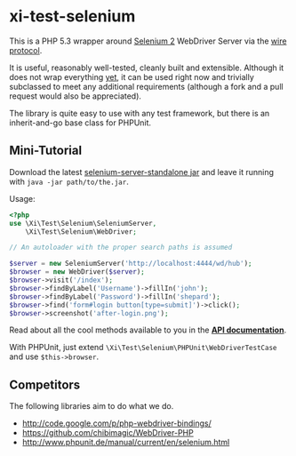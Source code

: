 
# xi-test-selenium #

This is a PHP 5.3 wrapper around [Selenium 2](http://code.google.com/p/selenium/) WebDriver Server via the [wire protocol](http://code.google.com/p/selenium/wiki/JsonWireProtocol).

It is useful, reasonably well-tested, cleanly built and extensible. Although it does not wrap everything [yet](https://github.com/xi-project/xi-test-selenium/issues?labels=missing-binding), it can be used right now and trivially subclassed to meet any additional requirements (although a fork and a pull request would also be appreciated).

The library is quite easy to use with any test framework, but there is an inherit-and-go base class for PHPUnit.

## Mini-Tutorial ##

Download the latest [selenium-server-standalone jar](http://code.google.com/p/selenium/downloads/list) and leave it running with `java -jar path/to/the.jar`.

Usage:

```php
<?php
use \Xi\Test\Selenium\SeleniumServer,
    \Xi\Test\Selenium\WebDriver;

// An autoloader with the proper search paths is assumed

$server = new SeleniumServer('http://localhost:4444/wd/hub');
$browser = new WebDriver($server);
$browser->visit('/index');
$browser->findByLabel('Username')->fillIn('john');
$browser->findByLabel('Password')->fillIn('shepard');
$browser->find('form#login button[type=submit]')->click();
$browser->screenshot('after-login.png');
```

Read about all the cool methods available to you in the **[API documentation](http://xi-project.github.io/xi-test-selenium/)**.

With PHPUnit, just extend `\Xi\Test\Selenium\PHPUnit\WebDriverTestCase` and use `$this->browser`.

## Competitors ##

The following libraries aim to do what we do.

* http://code.google.com/p/php-webdriver-bindings/
* https://github.com/chibimagic/WebDriver-PHP
* http://www.phpunit.de/manual/current/en/selenium.html
